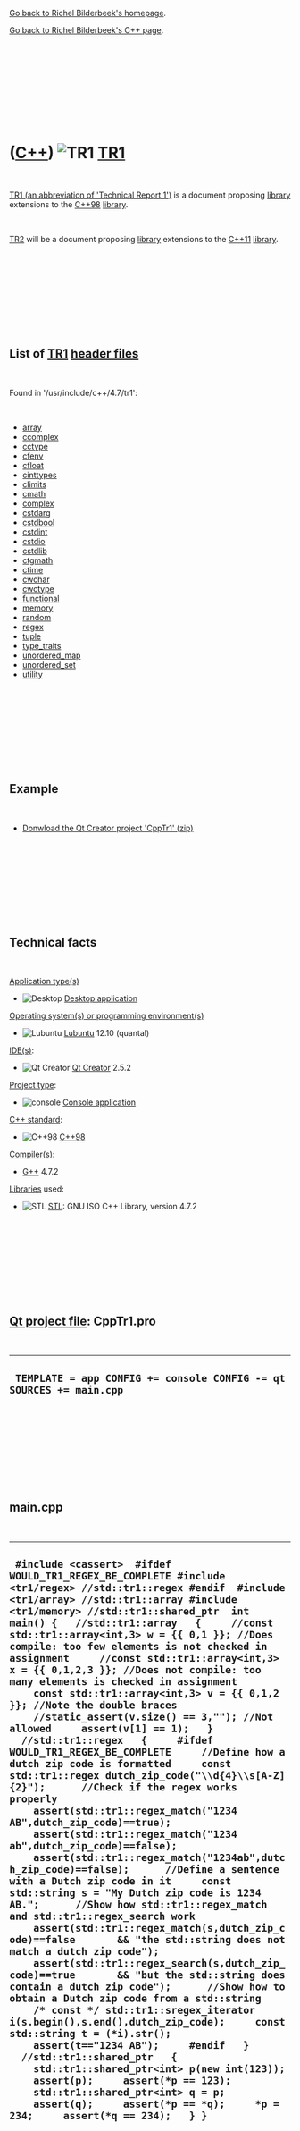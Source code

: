 [Go back to Richel Bilderbeek's homepage](index.htm).

[Go back to Richel Bilderbeek's C++ page](Cpp.htm).

 

 

 

 

 

([C++](Cpp.htm)) ![TR1](PicCppTr1.png) [TR1](CppTr1.htm)
========================================================

 

[TR1 (an abbreviation of 'Technical Report 1')](CppTr1.htm) is a
document proposing [library](CppLibrary.htm) extensions to the
[C++98](Cpp98.htm) [library](CppLibrary.htm).

 

[TR2](CppTr2.htm) will be a document proposing [library](CppLibrary.htm)
extensions to the [C++11](Cpp11.htm) [library](CppLibrary.htm).

 

 

 

 

 

List of [TR1](CppTr1.htm) [header files](CppHeaderFile.htm)
-----------------------------------------------------------

 

Found in '/usr/include/c++/4.7/tr1':

 

-   [array](CppArrayH.htm)
-   [ccomplex](CppCcomplexH.htm)
-   [cctype](CppCctypeH.htm)
-   [cfenv](CppCfenvH.htm)
-   [cfloat](CppCfloatH.htm)
-   [cinttypes](CppCinttypesH.htm)
-   [climits](CppClimitsH.htm)
-   [cmath](CppCmathH.htm)
-   [complex](CppComplexH.htm)
-   [cstdarg](CppCstdargH.htm)
-   [cstdbool](CppCstdboolH.htm)
-   [cstdint](CppCstdintH.htm)
-   [cstdio](CppCstdioH.htm)
-   [cstdlib](CppCstdlibH.htm)
-   [ctgmath](CppCtgmathH.htm)
-   [ctime](CppCtimeH.htm)
-   [cwchar](CppCwcharH.htm)
-   [cwctype](CppCctypeH.htm)
-   [functional](CppFunctionalH.htm)
-   [memory](CppMemoryH.htm)
-   [random](CppRandomH.htm)
-   [regex](CppRegexH.htm)
-   [tuple](CppTupleH.htm)
-   [type\_traits](CppType_traitsH.htm)
-   [unordered\_map](CppUnordered_mapH.htm)
-   [unordered\_set](CppUnordered_setH.htm)
-   [utility](CppUtilityH.htm)

 

 

 

 

 

Example
-------

 

-   [Donwload the Qt Creator project 'CppTr1' (zip)](CppTr1.zip)

 

 

 

 

 

Technical facts
---------------

 

[Application type(s)](CppApplication.htm)

-   ![Desktop](PicDesktop.png) [Desktop
    application](CppDesktopApplication.htm)

[Operating system(s) or programming environment(s)](CppOs.htm)

-   ![Lubuntu](PicLubuntu.png) [Lubuntu](CppLubuntu.htm) 12.10 (quantal)

[IDE(s)](CppIde.htm):

-   ![Qt Creator](PicQtCreator.png) [Qt Creator](CppQtCreator.htm) 2.5.2

[Project type](CppQtProjectType.htm):

-   ![console](PicConsole.png) [Console
    application](CppConsoleApplication.htm)

[C++ standard](CppStandard.htm):

-   ![C++98](PicCpp98.png) [C++98](Cpp98.htm)

[Compiler(s)](CppCompiler.htm):

-   [G++](CppGpp.htm) 4.7.2

[Libraries](CppLibrary.htm) used:

-   ![STL](PicStl.png) [STL](CppStl.htm): GNU ISO C++ Library, version
    4.7.2

 

 

 

 

 

[Qt project file](CppQtProjectFile.htm): CppTr1.pro
---------------------------------------------------

 

  ----------------------------------------------------------------------
  ` TEMPLATE = app CONFIG += console CONFIG -= qt SOURCES += main.cpp`
  ----------------------------------------------------------------------

 

 

 

 

 

main.cpp
--------

 

  -----------------------------------------------------------------------------------------------------------------------------------------------------------------------------------------------------------------------------------------------------------------------------------------------------------------------------------------------------------------------------------------------------------------------------------------------------------------------------------------------------------------------------------------------------------------------------------------------------------------------------------------------------------------------------------------------------------------------------------------------------------------------------------------------------------------------------------------------------------------------------------------------------------------------------------------------------------------------------------------------------------------------------------------------------------------------------------------------------------------------------------------------------------------------------------------------------------------------------------------------------------------------------------------------------------------------------------------------------------------------------------------------------------------------------------------------------------------------------------------------------------------------------------------------------------------------------------------------------------------------------------------------------------------------------------------------------------------------------------------------------------------------------------------------------------------------------------------------------------------------------------------------------------------------------------------------------------------------------
  ` #include <cassert>  #ifdef WOULD_TR1_REGEX_BE_COMPLETE #include <tr1/regex> //std::tr1::regex #endif  #include <tr1/array> //std::tr1::array #include <tr1/memory> //std::tr1::shared_ptr  int main() {   //std::tr1::array   {     //const std::tr1::array<int,3> w = {{ 0,1 }}; //Does compile: too few elements is not checked in assignment     //const std::tr1::array<int,3> x = {{ 0,1,2,3 }}; //Does not compile: too many elements is checked in assignment     const std::tr1::array<int,3> v = {{ 0,1,2 }}; //Note the double braces     //static_assert(v.size() == 3,""); //Not allowed     assert(v[1] == 1);   }   //std::tr1::regex   {     #ifdef WOULD_TR1_REGEX_BE_COMPLETE     //Define how a dutch zip code is formatted     const std::tr1::regex dutch_zip_code("\\d{4}\\s[A-Z]{2}");      //Check if the regex works properly     assert(std::tr1::regex_match("1234 AB",dutch_zip_code)==true);     assert(std::tr1::regex_match("1234 ab",dutch_zip_code)==false);     assert(std::tr1::regex_match("1234ab",dutch_zip_code)==false);      //Define a sentence with a Dutch zip code in it     const std::string s = "My Dutch zip code is 1234 AB.";      //Show how std::tr1::regex_match and std::tr1::regex_search work     assert(std::tr1::regex_match(s,dutch_zip_code)==false       && "the std::string does not match a dutch zip code");     assert(std::tr1::regex_search(s,dutch_zip_code)==true       && "but the std::string does contain a dutch zip code");      //Show how to obtain a Dutch zip code from a std::string     /* const */ std::tr1::sregex_iterator i(s.begin(),s.end(),dutch_zip_code);     const std::string t = (*i).str();     assert(t=="1234 AB");     #endif   }   //std::tr1::shared_ptr   {     std::tr1::shared_ptr<int> p(new int(123));     assert(p);     assert(*p == 123);     std::tr1::shared_ptr<int> q = p;     assert(q);     assert(*p == *q);     *p = 234;     assert(*q == 234);   } }`
  -----------------------------------------------------------------------------------------------------------------------------------------------------------------------------------------------------------------------------------------------------------------------------------------------------------------------------------------------------------------------------------------------------------------------------------------------------------------------------------------------------------------------------------------------------------------------------------------------------------------------------------------------------------------------------------------------------------------------------------------------------------------------------------------------------------------------------------------------------------------------------------------------------------------------------------------------------------------------------------------------------------------------------------------------------------------------------------------------------------------------------------------------------------------------------------------------------------------------------------------------------------------------------------------------------------------------------------------------------------------------------------------------------------------------------------------------------------------------------------------------------------------------------------------------------------------------------------------------------------------------------------------------------------------------------------------------------------------------------------------------------------------------------------------------------------------------------------------------------------------------------------------------------------------------------------------------------------------------------

 

 

 

 

 

External links
--------------

 

-   [Wikipedia page about
    TR1](http://en.wikipedia.org/wiki/C%2B%2B_Technical_Report_1)

 

 

 

 

 

[Go back to Richel Bilderbeek's C++ page](Cpp.htm).

[Go back to Richel Bilderbeek's homepage](index.htm).

 

[![Valid XHTML 1.0 Strict](valid-xhtml10.png){width="88"
height="31"}](http://validator.w3.org/check?uri=referer)
